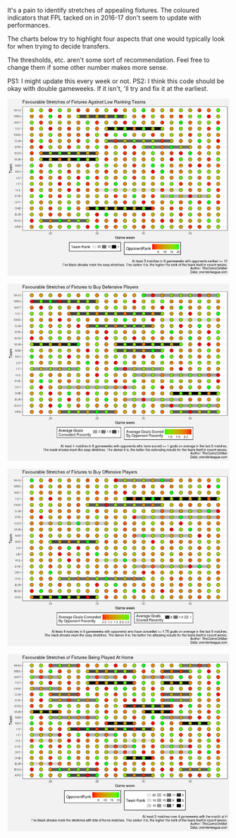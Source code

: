 It's a pain to identify stretches of appealing fixtures. The coloured
indicators that FPL tacked on in 2016-17 don't seem to update with
performances.

The charts below try to highlight four aspects that one would typically
look for when trying to decide transfers.

The thresholds, etc. aren't some sort of recommendation. Feel free to
change them if some other number makes more sense.

PS1: I might update this every week or not. PS2: I think this code
should be okay with double gameweeks. If it isn't, 'll try and fix it at
the earliest.

![](EasyStretchOfFixtures_files/figure-markdown_strict/PointForm-1.png)

![](EasyStretchOfFixtures_files/figure-markdown_strict/ScoredForm-1.png)

![](EasyStretchOfFixtures_files/figure-markdown_strict/ConcededForm-1.png)

![](EasyStretchOfFixtures_files/figure-markdown_strict/HomeGames-1.png)
